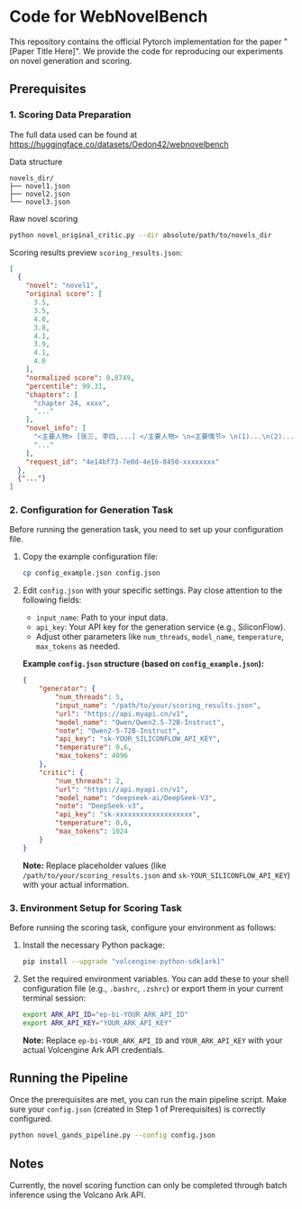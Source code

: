 # Code for WebNovelBench


This repository contains the official Pytorch implementation for the paper "[Paper Title Here]". We provide the code for reproducing our experiments on novel generation and scoring.

## Prerequisites
### 1. Scoring Data Preparation
The full data used can be found at https://huggingface.co/datasets/Oedon42/webnovelbench

Data structure
```
novels_dir/
├── novel1.json
├── novel2.json
└── novel3.json
```
Raw novel scoring
```bash
python novel_original_critic.py --dir absolute/path/to/novels_dir
```
Scoring results preview `scoring_results.json`:
```json
[
  {
    "novel": "novel1",
    "original score": [
      3.5,
      3.5,
      4.0,
      3.8,
      4.1,
      3.9,
      4.1,
      4.0
    ],
    "normalized score": 0.8749,
    "percentile": 99.31,
    "chapters": [
      "chapter 24, xxxx",
      "..."
    ],
    "novel_info": [
      "<主要人物> [张三, 李四,...] </主要人物> \n<主要情节> \n(1)...\n(2)...</主要情节> \n<重要场景> [场景1, 场景2,...] </重要场景>",
      "..."
    ],
    "request_id": "4e14bf73-7e0d-4e16-8450-xxxxxxxx"
  },
  {"..."}
]
```
### 2. Configuration for Generation Task

Before running the generation task, you need to set up your configuration file.

1.  Copy the example configuration file:
    ```bash
    cp config_example.json config.json
    ```
2.  Edit `config.json` with your specific settings. Pay close attention to the following fields:
    *   `input_name`: Path to your input data.
    *   `api_key`: Your API key for the generation service (e.g., SiliconFlow).
    *   Adjust other parameters like `num_threads`, `model_name`, `temperature`, `max_tokens` as needed.

    **Example `config.json` structure (based on `config_example.json`):**
    ```json
    {
        "generator": {
            "num_threads": 5,
            "input_name": "/path/to/your/scoring_results.json",
            "url": "https://api.myapi.cn/v1",
            "model_name": "Qwen/Qwen2.5-72B-Instruct",
            "note": "Qwen2-5-72B-Instruct",
            "api_key": "sk-YOUR_SILICONFLOW_API_KEY",
            "temperature": 0.6,
            "max_tokens": 4096
        },
        "critic": {
            "num_threads": 2,
            "url": "https://api.myapi.cn/v1",
            "model_name": "deepseek-ai/DeepSeek-V3",
            "note": "DeepSeek-v3",
            "api_key": "sk-xxxxxxxxxxxxxxxxxxx",
            "temperature": 0.6,
            "max_tokens": 1024
        }
    }
    ```
    **Note:** Replace placeholder values (like `/path/to/your/scoring_results.json` and `sk-YOUR_SILICONFLOW_API_KEY`) with your actual information.

### 3. Environment Setup for Scoring Task

Before running the scoring task, configure your environment as follows:

1.  Install the necessary Python package:
    ```bash
    pip install --upgrade "volcengine-python-sdk[ark]"
    ```
2.  Set the required environment variables. You can add these to your shell configuration file (e.g., `.bashrc`, `.zshrc`) or export them in your current terminal session:
    ```bash
    export ARK_API_ID="ep-bi-YOUR_ARK_API_ID"
    export ARK_API_KEY="YOUR_ARK_API_KEY"
    ```
    **Note:** Replace `ep-bi-YOUR_ARK_API_ID` and `YOUR_ARK_API_KEY` with your actual Volcengine Ark API credentials.

## Running the Pipeline

Once the prerequisites are met, you can run the main pipeline script.
Make sure your `config.json` (created in Step 1 of Prerequisites) is correctly configured.

```bash
python novel_gands_pipeline.py --config config.json
```

## Notes

Currently, the novel scoring function can only be completed through batch inference using the Volcano Ark API.
